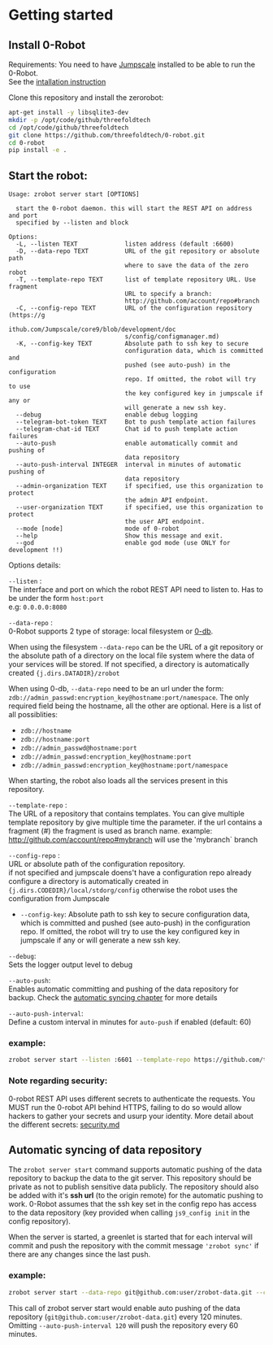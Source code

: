 # Getting started

## Install 0-Robot
Requirements: You need to have [Jumpscale](https://github.com/threefoldtech/jumpscale_core) installed to be able to run the 0-Robot.  
See the [intallation instruction](https://github.com/threefoldtech/jumpscale_core#jumpscale-9)

Clone this repository and install the zerorobot:

```bash
apt-get install -y libsqlite3-dev
mkdir -p /opt/code/github/threefoldtech
cd /opt/code/github/threefoldtech
git clone https://github.com/threefoldtech/0-robot.git
cd 0-robot
pip install -e .
```



## Start the robot:
```
Usage: zrobot server start [OPTIONS]

  start the 0-robot daemon. this will start the REST API on address and port
  specified by --listen and block

Options:
  -L, --listen TEXT             listen address (default :6600)
  -D, --data-repo TEXT          URL of the git repository or absolute path
                                where to save the data of the zero robot
  -T, --template-repo TEXT      list of template repository URL. Use fragment
                                URL to specify a branch:
                                http://github.com/account/repo#branch
  -C, --config-repo TEXT        URL of the configuration repository (https://g
                                ithub.com/Jumpscale/core9/blob/development/doc
                                s/config/configmanager.md)
  -K, --config-key TEXT         Absolute path to ssh key to secure
                                configuration data, which is committed and
                                pushed (see auto-push) in the configuration
                                repo. If omitted, the robot will try to use
                                the key configured key in jumpscale if any or
                                will generate a new ssh key.
  --debug                       enable debug logging
  --telegram-bot-token TEXT     Bot to push template action failures
  --telegram-chat-id TEXT       Chat id to push template action failures
  --auto-push                   enable automatically commit and pushing of
                                data repository
  --auto-push-interval INTEGER  interval in minutes of automatic pushing of
                                data repository
  --admin-organization TEXT     if specified, use this organization to protect
                                the admin API endpoint.
  --user-organization TEXT      if specified, use this organization to protect
                                the user API endpoint.
  --mode [node]                 mode of 0-robot
  --help                        Show this message and exit.
  --god                         enable god mode (use ONLY for development !!)
```
Options details:

`--listen` :  
The interface and port on which the robot REST API need to listen to. Has to be under the form `host:port`  
e.g: `0.0.0.0:8080`

`--data-repo` :  
0-Robot supports 2 type of storage: local filesystem or [0-db](https://github.com/zero-os/0-db).  

When using the filesystem `--data-repo` can be the URL of a git repository or the absolute path of a directory on the local file system where the data of your services will be stored. If not specified, a directory is automatically created `{j.dirs.DATADIR}/zrobot`  

When using 0-db, `--data-repo` need to be an url under the form: `zdb://admin_passwd:encryption_key@hostname:port/namespace`. The only required field being the hostname, all the other are optional.
Here is a list of all possiblities:
- `zdb://hostname`
- `zdb://hostname:port`
- `zdb://admin_passwd@hostname:port`
- `zdb://admin_passwd:encryption_key@hostname:port`
- `zdb://admin_passwd:encryption_key@hostname:port/namespace`


When starting, the robot also loads all the services present in this repository.  

`--template-repo` :  
The URL of a repository that contains templates. You can give multiple template repository by give multiple time the parameter.
if the url contains a fragment (#) the fragment is used as branch name. example: http://github.com/account/repo#mybranch will use the 'mybranch` branch

`--config-repo` :  
URL or absolute path of the configuration repository.  
 if not specified and jumpscale doens't have a configuration repo already configure a directory is automatically created in `{j.dirs.CODEDIR}/local/stdorg/config`
 otherwise the robot uses the configuration from Jumpscale
 - `--config-key`: 
Absolute path to ssh key to secure configuration data, which is committed and pushed (see auto-push) in the configuration repo. If omitted, the robot will try to use the key configured key in jumpscale if any or will generate a new ssh key.

`--debug`:  
Sets the logger output level to debug

`--auto-push`:  
Enables automatic committing and pushing of the data repository for backup. Check the [automatic syncing chapter](#automatic-syncing-of-data-repository) for more details

`--auto-push-interval`:  
Define a custom interval in minutes for `auto-push` if enabled (default: 60)

### example:
```bash
zrobot server start --listen :6601 --template-repo https://github.com/threefoldtech/0-templates.git --data-repo https://github.com/user/zrobot1.git --robots http://localhost:6602 --organization myOrg
```
### Note regarding security:
0-robot REST API uses different secrets to authenticate the requests. You MUST run the 0-robot API behind HTTPS, failing to do so would allow hackers to gather your secrets and usurp your identity. More detail about the different secrets: [security.md](security.md)


## Automatic syncing of data repository

The `zrobot server start` command supports automatic pushing of the data repository to backup the data to the git server.
This repository should be private as not to publish sensitive data publicly.
The repository should also be added with it's **ssh url** (to the origin remote) for the automatic pushing to work. 0-Robot assumes that the ssh key set in the config repo has access to the data repository (key provided when calling `js9_config init` in the config repository).

When the server is started, a greenlet is started that for each interval will commit and push the repository with the commit message `'zrobot sync'` if there are any changes since the last push.

### example:
```bash
zrobot server start --data-repo git@github.com:user/zrobot-data.git --config-repo git@github.com:user/zrobot-config.git --template-repo https://github.com/threefoldtech/0-templates.git --auto-push --auto-push-interval 120
```

This call of zrobot server start would enable auto pushing of the data repository (`git@github.com:user/zrobot-data.git`) every 120 minutes.
Omitting `--auto-push-interval 120` will push the repository every 60 minutes.
